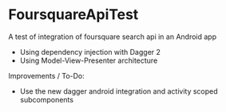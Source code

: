 # FoursquareApiTest
A test of integration of foursquare search api in an Android app

* Using dependency injection with Dagger 2
* Using Model-View-Presenter architecture

Improvements / To-Do:

* Use the new dagger android integration and activity scoped subcomponents 

